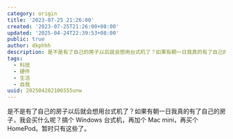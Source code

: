 ```yaml
---
category: origin
title: '2023-07-25 21:26:00'
created: '2023-07-25T21:26:00+08:00'
updated: '2025-04-24T22:39:53+08:00'
public: true
author: dkphhh
description: 是不是有了自己的房子以后就会想用台式机了？如果有朝一日我真的有了自己的房子，我会买什么呢？搞个 Windows 台式机……
tags:
  - 科技
  - 硬件
  - 生活
  - 自我
uuid: 202504202106555unw
---
```


是不是有了自己的房子以后就会想用台式机了？如果有朝一日我真的有了自己的房子，我会买什么呢？搞个 Windows 台式机，再加个 Mac mini，再买个 HomePod。暂时只有这些了。

